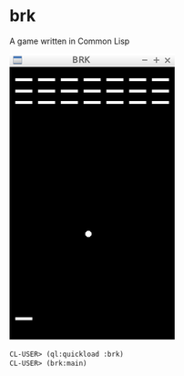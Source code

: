 # brk
A game written in Common Lisp

![img](https://github.com/mhkoji/brk/raw/master/img.png)

```
CL-USER> (ql:quickload :brk)
CL-USER> (brk:main)
```

